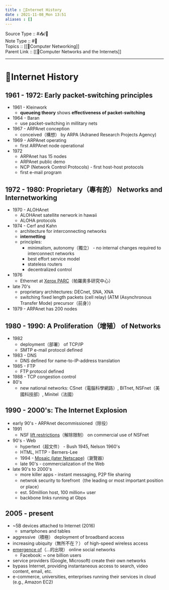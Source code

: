 ```yaml
---
title : 📶Internet History
date : 2021-11-08_Mon 13:51
aliases : []
---
```

Source Type :: #📥/📄 <br>
Note Type :: #📝 <br>
Topics :: [[📶Computer Networking]]<br>
Parent Link :: [[📶Computer Networks and the Internets]]<br>

---
# 📶Internet History

## 1961 - 1972: Early packet-switching principles
+ 1961 - Kleinwork
	+ **queueing theory** shows **effectiveness of packet-switching**
+ 1964 - Baran
	+ use packet-switching in millitary nets
+ 1967 - ARPAnet conception
	+ conceived（構想） by ARPA (Adraned Research Projects Agency)
+ 1969 - ARPAnet operating
	+ first ARPAnet node operational
+ 1972
	+ ARPAnet has 15 nodes
	+ ARPAnet public demo
	+ NCP (Network Control Protocols) - first host-host protocols
	+ first e-mail program

## 1972 - 1980: Proprietary（專有的） Networks and Internetworking
+ 1970 - ALOHAnet
	+ ALOHAnet satellite nerwork in hawaii
	+ ALOHA protocols
+ 1974 - Cerf and Kahn
	+ architecture for interconnecting networks
	+ **internetting**
	+ principles:
		+ minimalism, autonomy（獨立） - no internal changes required to interconnect networks
		+ best effort service model
		+ stateless routers
		+ decentralized control
+ 1976
	+ Ethernet at <u>Xerox PARC</u>（帕羅奧多研究中心）
+ late 70's
	+ proprietary architectures: DECnet, SNA, XNA
	+ switching fixed length packets (cell relay) (ATM (Asynchronous Transfer Mode) precursor（前身）)
+ 1979 - ARPAnet has 200 nodes

## 1980 - 1990: A Proliferation（增殖） of Networks
+ 1982
	+ deployment（部署） of TCP/IP
	+ SMTP e-mail protocol defined
+ 1983 - DNS
	+ DNS defined for name-to-IP-address translation
+ 1985 - FTP
	+ FTP protocol defined
+ 1988 - TCP congestion control
+ 80's
	+ new national networks: CSnet（電腦科學網路）, BITnet, NSFnet（美國科技部）, Minitel（法國）

## 1990 - 2000's: The Internet Explosion
+ early 90's - ARPAnet decommissioned（除役）
+ 1991
	+ NSF <u>lift restrictions</u>（解除限制） on commercial use of NSFnet
+ 90's - Web
	+ hypertext（超文件） - Bush 1945, Nelson 1960's
	+ HTML, HTTP - Berners-Lee
	+ 1994 - <u>Mosaic (later Netscape)</u>（瀏覽器）
	+ late 90's - commercialization of the Web
+ late 90's to 2000's
	+ more killer apps - instant messaging, P2P file sharing
	+ netwrok security to forefront（the leading or most important position or place）
	+ est. 50million host, 100 million+ user
	+ backbone links running at Gbps

## 2005 - present
+ ~5B devices attached to Internet (2016)
	+ smartphones and tables
+ aggressive（積極） deployment of broadband access
+ increasing ubiquity（無所不在？） of high-speed wireless access
+ <u>emergence of</u>（…的出現） online social networks
	+ Facebook: ~ one billion users
+ service providers (Google, Microsoft) create their own
networks
+ bypass Internet, providing instantaneous access to
search, video content, email, etc.
+ e-commerce, universities, enterprises running their
services in cloud (e.g., Amazon EC2)